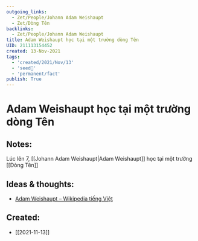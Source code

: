 ```yaml
---
outgoing_links:
  - Zet/People/Johann Adam Weishaupt
  - Zet/Dòng Tên
backlinks:
  - Zet/People/Johann Adam Weishaupt
title: Adam Weishaupt học tại một trường dòng Tên
UID: 211113154452
created: 13-Nov-2021
tags:
  - 'created/2021/Nov/13'
  - 'seed🥜'
  - 'permanent/fact'
publish: True
---
```

# Adam Weishaupt học tại một trường dòng Tên

## Notes:
Lúc lên 7, [[Johann Adam Weishaupt|Adam Weishaupt]] học tại một trường [[Dòng Tên]]

## Ideas & thoughts:
- [Adam Weishaupt – Wikipedia tiếng Việt](https://vi.wikipedia.org/wiki/Adam_Weishaupt)

## Created:
- [[2021-11-13]]
